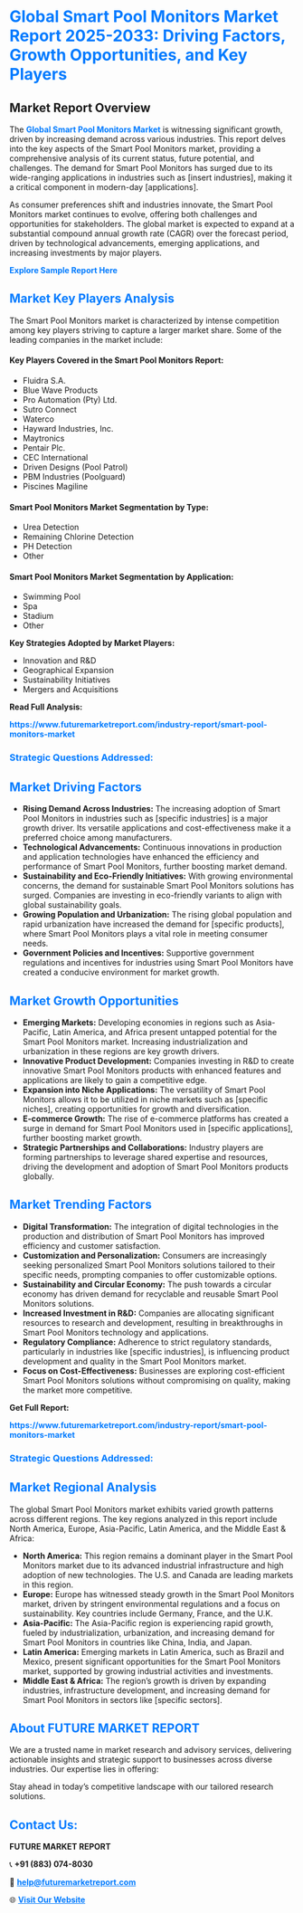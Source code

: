 <h1 style="color: #007BFF;">Global Smart Pool Monitors Market Report 2025-2033: Driving Factors, Growth Opportunities, and Key Players</h1>

<section id="overview">
<h2>Market Report Overview</h2>
<p>The <a href="https://www.futuremarketreport.com/industry-report/smart-pool-monitors-market" style="color: #007BFF; text-decoration: none;"><strong>Global Smart Pool Monitors Market</strong></a> is witnessing significant growth, driven by increasing demand across various industries. This report delves into the key aspects of the Smart Pool Monitors market, providing a comprehensive analysis of its current status, future potential, and challenges. The demand for Smart Pool Monitors has surged due to its wide-ranging applications in industries such as [insert industries], making it a critical component in modern-day [applications].</p>
<p>As consumer preferences shift and industries innovate, the Smart Pool Monitors market continues to evolve, offering both challenges and opportunities for stakeholders. The global market is expected to expand at a substantial compound annual growth rate (CAGR) over the forecast period, driven by technological advancements, emerging applications, and increasing investments by major players.</p>
</section>

<section id="overview">
<p><a href="https://www.futuremarketreport.com/request-sample/reportId=116008" style="color: #007BFF; text-decoration: none;"><strong>Explore Sample Report Here</strong></a></p>
</section>

<section id="key-players">
<h2 style="color: #007BFF;">Market Key Players Analysis</h2>
<p>The Smart Pool Monitors market is characterized by intense competition among key players striving to capture a larger market share. Some of the leading companies in the market include:</p>
<h4>Key Players Covered in the Smart Pool Monitors Report:</h4>
<ul><li>Fluidra S.A.</li><li>Blue Wave Products</li><li>Pro Automation (Pty) Ltd.</li><li>Sutro Connect</li><li>Waterco</li><li>Hayward Industries, Inc.</li><li>Maytronics</li><li>Pentair Plc.</li><li>CEC International</li><li>Driven Designs (Pool Patrol)</li><li>PBM Industries (Poolguard)</li><li>Piscines Magiline</li></ul>
<h4>Smart Pool Monitors Market Segmentation by Type:</h4>
<ul><li>Urea Detection</li><li>Remaining Chlorine Detection</li><li>PH Detection</li><li>Other</li></ul>

<h4>Smart Pool Monitors Market Segmentation by Application:</h4>
<ul><li>Swimming Pool</li><li>Spa</li><li>Stadium</li><li>Other</li></ul>
<p><strong>Key Strategies Adopted by Market Players:</strong></p>
<ul>
<li>Innovation and R&D</li>
<li>Geographical Expansion</li>
<li>Sustainability Initiatives</li>
<li>Mergers and Acquisitions</li>
</ul>
</section>

<section>
<p><strong>Read Full Analysis: </strong></p><a href="https://www.futuremarketreport.com/industry-report/smart-pool-monitors-market" style="color: #007BFF; text-decoration: none;"><strong>https://www.futuremarketreport.com/industry-report/smart-pool-monitors-market</strong></a>
<h3 style="color: #007BFF;">Strategic Questions Addressed:</h3>
</section>

<section id="driving-factors">
<h2 style="color: #007BFF;">Market Driving Factors</h2>
<ul>
<li><strong>Rising Demand Across Industries:</strong> The increasing adoption of Smart Pool Monitors in industries such as [specific industries] is a major growth driver. Its versatile applications and cost-effectiveness make it a preferred choice among manufacturers.</li>
<li><strong>Technological Advancements:</strong> Continuous innovations in production and application technologies have enhanced the efficiency and performance of Smart Pool Monitors, further boosting market demand.</li>
<li><strong>Sustainability and Eco-Friendly Initiatives:</strong> With growing environmental concerns, the demand for sustainable Smart Pool Monitors solutions has surged. Companies are investing in eco-friendly variants to align with global sustainability goals.</li>
<li><strong>Growing Population and Urbanization:</strong> The rising global population and rapid urbanization have increased the demand for [specific products], where Smart Pool Monitors plays a vital role in meeting consumer needs.</li>
<li><strong>Government Policies and Incentives:</strong> Supportive government regulations and incentives for industries using Smart Pool Monitors have created a conducive environment for market growth.</li>
</ul>
</section>

<section id="growth-opportunities">
<h2 style="color: #007BFF;">Market Growth Opportunities</h2>
<ul>
<li><strong>Emerging Markets:</strong> Developing economies in regions such as Asia-Pacific, Latin America, and Africa present untapped potential for the Smart Pool Monitors market. Increasing industrialization and urbanization in these regions are key growth drivers.</li>
<li><strong>Innovative Product Development:</strong> Companies investing in R&D to create innovative Smart Pool Monitors products with enhanced features and applications are likely to gain a competitive edge.</li>
<li><strong>Expansion into Niche Applications:</strong> The versatility of Smart Pool Monitors allows it to be utilized in niche markets such as [specific niches], creating opportunities for growth and diversification.</li>
<li><strong>E-commerce Growth:</strong> The rise of e-commerce platforms has created a surge in demand for Smart Pool Monitors used in [specific applications], further boosting market growth.</li>
<li><strong>Strategic Partnerships and Collaborations:</strong> Industry players are forming partnerships to leverage shared expertise and resources, driving the development and adoption of Smart Pool Monitors products globally.</li>
</ul>
</section>

<section id="trending-factors">
<h2 style="color: #007BFF;">Market Trending Factors</h2>
<ul>
<li><strong>Digital Transformation:</strong> The integration of digital technologies in the production and distribution of Smart Pool Monitors has improved efficiency and customer satisfaction.</li>
<li><strong>Customization and Personalization:</strong> Consumers are increasingly seeking personalized Smart Pool Monitors solutions tailored to their specific needs, prompting companies to offer customizable options.</li>
<li><strong>Sustainability and Circular Economy:</strong> The push towards a circular economy has driven demand for recyclable and reusable Smart Pool Monitors solutions.</li>
<li><strong>Increased Investment in R&D:</strong> Companies are allocating significant resources to research and development, resulting in breakthroughs in Smart Pool Monitors technology and applications.</li>
<li><strong>Regulatory Compliance:</strong> Adherence to strict regulatory standards, particularly in industries like [specific industries], is influencing product development and quality in the Smart Pool Monitors market.</li>
<li><strong>Focus on Cost-Effectiveness:</strong> Businesses are exploring cost-efficient Smart Pool Monitors solutions without compromising on quality, making the market more competitive.</li>
</ul>
</section>

<section>
<p><strong>Get Full Report: </strong></p><a href="https://www.futuremarketreport.com/industry-report/smart-pool-monitors-market" style="color: #007BFF; text-decoration: none;"><strong>https://www.futuremarketreport.com/industry-report/smart-pool-monitors-market</strong></a>
<h3 style="color: #007BFF;">Strategic Questions Addressed:</h3>
</section>


<section id="regional-analysis">
<h2 style="color: #007BFF;">Market Regional Analysis</h2>
<p>The global Smart Pool Monitors market exhibits varied growth patterns across different regions. The key regions analyzed in this report include North America, Europe, Asia-Pacific, Latin America, and the Middle East & Africa:</p>
<ul>
<li><strong>North America:</strong> This region remains a dominant player in the Smart Pool Monitors market due to its advanced industrial infrastructure and high adoption of new technologies. The U.S. and Canada are leading markets in this region.</li>
<li><strong>Europe:</strong> Europe has witnessed steady growth in the Smart Pool Monitors market, driven by stringent environmental regulations and a focus on sustainability. Key countries include Germany, France, and the U.K.</li>
<li><strong>Asia-Pacific:</strong> The Asia-Pacific region is experiencing rapid growth, fueled by industrialization, urbanization, and increasing demand for Smart Pool Monitors in countries like China, India, and Japan.</li>
<li><strong>Latin America:</strong> Emerging markets in Latin America, such as Brazil and Mexico, present significant opportunities for the Smart Pool Monitors market, supported by growing industrial activities and investments.</li>
<li><strong>Middle East & Africa:</strong> The region’s growth is driven by expanding industries, infrastructure development, and increasing demand for Smart Pool Monitors in sectors like [specific sectors].</li>
</ul>
</section>

<footer>
<h2 style="color: #007BFF;">About FUTURE MARKET REPORT</h2>
<p>We are a trusted name in market research and advisory services, delivering actionable insights and strategic support to businesses across diverse industries. Our expertise lies in offering:</p>

<p>Stay ahead in today’s competitive landscape with our tailored research solutions.</p>

<h2 style="color: #007BFF;">Contact Us:</h2>
<p><strong>FUTURE MARKET REPORT</strong></p>
<p>📞 <strong>+91 (883) 074-8030</strong></p>
<p>📧 <strong><a href="mailto:help@futuremarketreport.com" style="color: #007BFF;">help@futuremarketreport.com</a></strong></p>
<p>🌐 <strong><a href="https://www.futuremarketreport.com/" style="color: #007BFF;">Visit Our Website</a></strong></p>
</footer>
